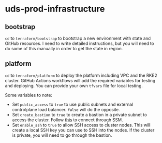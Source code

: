 # uds-prod-infrastructure
## bootstrap
`cd` to `terraform/bootstrap` to bootstrap a new environment with state and GitHub resources.  I need to write detailed
instructions, but you will need to do some of this manually in order to get the state in region.

## platform
`cd` to `terraform/platform` to deploy the platform including VPC and the RKE2 cluster.  GitHub Actions workflows will
add the required variables for testing and deploying.  You can provide your own `tfvars` file for local testing.

Some variables to note:
- Set `public_access` to `true` to use public subnets and external controlplane load balancer.  `false` will do the opposite.
- Set `create_bastion` to `true` to create a bastion in a private subnet to access the cluster.  Follow [this](https://docs.aws.amazon.com/prescriptive-guidance/latest/patterns/access-a-bastion-host-by-using-session-manager-and-amazon-ec2-instance-connect.html) to connect through SSM.
- Set `enable_ssh` to `true` to allow SSH access to cluster nodes.  This will create a local SSH key you can use to SSH into the nodes.  If the cluster is private, you will need to go through the bastion.
